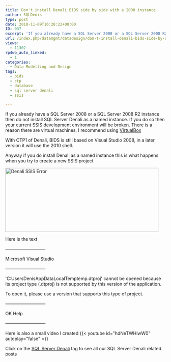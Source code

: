 ```yaml
---
title: Don't install Denali BIDS side by side with a 2008 instance
author: SQLDenis
type: post
date: 2010-11-09T16:28:22+00:00
ID: 937
excerpt: 'If you already have a SQL Server 2008 or a SQL Server 2008 R2 instance then do not install SQL Server Denali as a named instance. If you do so then your current SSIS development environment will be broken. There is a reason there are virtual machines, I&hellip;'
url: /index.php/datamgmt/datadesign/don-t-install-denali-bids-side-by-side-w/
views:
  - 11302
rp4wp_auto_linked:
  - 1
categories:
  - Data Modelling and Design
tags:
  - bids
  - ctp
  - database
  - sql server denali
  - ssis

---
```

If you already have a SQL Server 2008 or a SQL Server 2008 R2 instance then do not install SQL Server Denali as a named instance. If you do so then your current SSIS development environment will be broken. There is a reason there are virtual machines, I recommend using [VirtualBox][1]

With CTP1 of Denali, BIDS is still based on Visual Studio 2008, in a later version it will use the 2010 shell.

Anyway if you do install Denali as a named instance this is what happens when you try to create a new SSIS project

[<img src="http://farm2.static.flickr.com/1079/5151504623_2289d67254.jpg" width="481" height="201" alt="Denali SSIS Error" />][2]

Here is the text

—————————
  
Microsoft Visual Studio
  
—————————
  
'C:UsersDenisAppDataLocalTemptemp.dtproj' cannot be opened because its project type (.dtproj) is not supported by this version of the application. 

To open it, please use a version that supports this type of project.
  
—————————
  
OK Help
  
—————————

Here is also a small video I created 
{{< youtube id="hdNeTWHiwW0" autoplay="false" >}}

Click on the [SQL Server Denali][3] tag to see all our SQL Server Denali related posts

 [1]: http://www.virtualbox.org/
 [2]: http://www.flickr.com/photos/denisgobo/5151504623/ "Denali SSIS Error by Denis Gobo, on Flickr"
 [3]: /index.php/All/sql+server+denali: